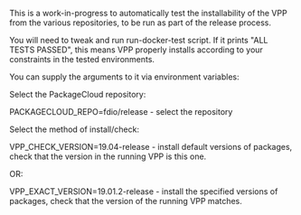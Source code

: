 This is a work-in-progress to automatically test the installability of the VPP
from the various repositories, to be run as part of the release process.

You will need to tweak and run run-docker-test script.
If it prints "ALL TESTS PASSED", this means VPP properly installs
according to your constraints in the tested environments.

You can supply the arguments to it via environment variables:

Select the PackageCloud repository:

PACKAGECLOUD_REPO=fdio/release  - select the repository

Select the method of install/check:

VPP_CHECK_VERSION=19.04-release - install default versions
of packages, check that the version in the running VPP is
this one.

OR:


VPP_EXACT_VERSION=19.01.2-release - install the specified
versions of packages, check that the version of the
running VPP matches.





